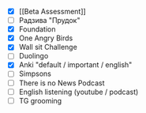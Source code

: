 * [x] [[Beta Assessment]]
* [ ] Радзива "Прудок"
* [x] Foundation
* [x] One Angry Birds
* [x] Wall sit Challenge
* [ ] Duolingo
* [x] Anki "default / important / english"
* [ ] Simpsons
* [ ] There is no News Podcast
* [ ] English listening (youtube / podcast)
* [ ] TG grooming